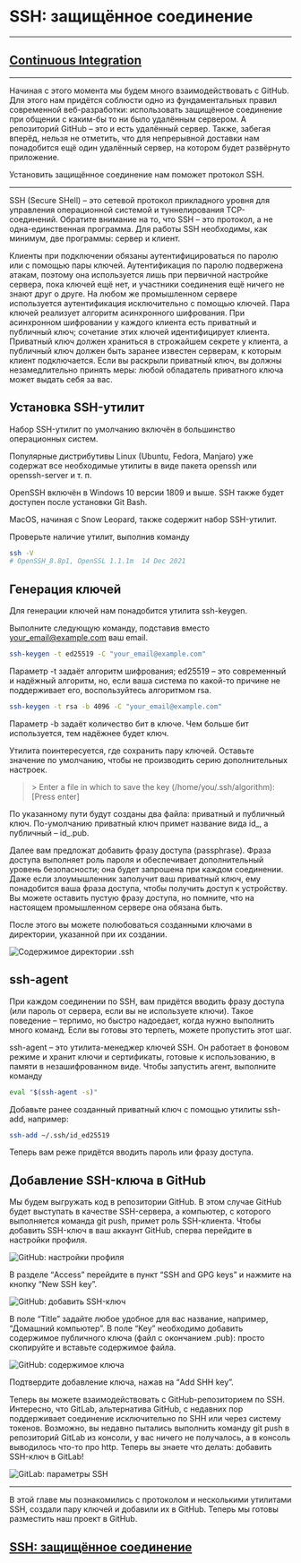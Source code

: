 # SSH: защищённое соединение

---
## [Continuous Integration](/ci)
---

Начиная с этого момента мы будем много взаимодействовать с GitHub. Для этого нам придётся соблюсти одно из фундаментальных правил современной веб-разработки: использовать защищённое соединение при общении с каким-бы то ни было удалённым сервером. А репозиторий GitHub – это и есть удалённый сервер. Также, забегая вперёд, нельзя не отметить, что для непрерывной доставки нам понадобится ещё один удалённый сервер, на котором будет развёрнуто приложение.

Установить защищённое соединение нам поможет протокол SSH.

---

SSH (Secure SHell) – это сетевой протокол прикладного уровня для управления операционной системой и туннелирования TCP-соединений. Обратите внимание на то, что SSH – это протокол, а не одна-единственная программа. Для работы SSH необходимы, как минимум, две программы: сервер и клиент.

Клиенты при подключении обязаны аутентифицироваться по паролю или с помощью пары ключей. Аутентификация по паролю подвержена атакам, поэтому она используется лишь при первичной настройке сервера, пока ключей ещё нет, и участники соединения ещё ничего не знают друг о друге. На любом же промышленном сервере используется аутентификация исключительно с помощью ключей. Пара ключей реализует алгоритм асинхронного шифрования. При асинхронном шифровании у каждого клиента есть приватный и публичный ключ; сочетание этих ключей идентифицирует клиента. Приватный ключ должен храниться в строжайшем секрете у клиента, а публичный ключ должен быть заранее известен серверам, к которым клиент подключается. Если вы раскрыли приватный ключ, вы должны незамедлительно принять меры: любой обладатель приватного ключа может выдать себя за вас.

## Установка SSH-утилит

Набор SSH-утилит по умолчанию включён в большинство операционных систем.

Популярные дистрибутивы Linux (Ubuntu, Fedora, Manjaro) уже содержат все необходимые утилиты в виде пакета openssh или openssh-server и т. п.

OpenSSH включён в Windows 10 версии 1809 и выше. SSH также будет доступен после установки Git Bash.

MacOS, начиная с Snow Leopard, также содержит набор SSH-утилит.

Проверьте наличие утилит, выполнив команду

```bash
ssh -V
# OpenSSH_8.8p1, OpenSSL 1.1.1m  14 Dec 2021
```

## Генерация ключей

Для генерации ключей нам понадобится утилита ssh-keygen.

Выполните следующую команду, подставив вместо your_email@example.com ваш email.

```bash
ssh-keygen -t ed25519 -C "your_email@example.com"
```

Параметр -t задаёт алгоритм шифрования; ed25519 – это современный и надёжный алгоритм, но, если ваша система по какой-то причине не поддерживает его, воспользуйтесь алгоритмом rsa.

```bash
ssh-keygen -t rsa -b 4096 -C "your_email@example.com"
```

Параметр -b задаёт количество бит в ключе. Чем больше бит используется, тем надёжнее будет ключ.

Утилита поинтересуется, где сохранить пару ключей. Оставьте значение по умолчанию, чтобы не производить серию дополнительных настроек.

> \> Enter a file in which to save the key (/home/you/.ssh/algorithm): [Press enter]

По указанному пути будут созданы два файла: приватный и публичный ключ. По-умолчанию приватный ключ примет название вида id_<algorithm>, а публичный – id_<algorithm>.pub.

Далее вам предложат добавить фразу доступа (passphrase). Фраза доступа выполняет роль пароля и обеспечивает дополнительный уровень безопасности; она будет запрошена при каждом соединении. Даже если злоумышленник заполучит ваш приватный ключ, ему понадобится ваша фраза доступа, чтобы получить доступ к устройству. Вы можете оставить пустую фразу доступа, но помните, что на настоящем промышленном сервере она обязана быть.

После этого вы можете полюбоваться созданными ключами в директории, указанной при их создании.

![Содержимое директории .ssh](./img/ssh-contents.png "Содержимое директории .ssh")

## ssh-agent

При каждом соединении по SSH, вам придётся вводить фразу доступа (или пароль от сервера, если вы не используете ключи). Такое поведение – терпимо, но быстро надоедает, когда нужно выполнить много команд. Если вы готовы это терпеть, можете пропустить этот шаг.

ssh-agent – это утилита-менеджер ключей SSH. Он работает в фоновом режиме и хранит ключи и сертификаты, готовые к использованию, в памяти в незашифрованном виде. Чтобы запустить агент, выполните команду

```bash
eval "$(ssh-agent -s)"
```

Добавьте ранее созданный приватный ключ с помощью утилиты ssh-add, например:

```bash
ssh-add ~/.ssh/id_ed25519
```
Теперь вам реже придётся вводить пароль или фразу доступа.

## Добавление SSH-ключа в GitHub

Мы будем выгружать код в репозитории GitHub. В этом случае GitHub будет выступать в качестве SSH-сервера, а компьютер, с которого выполняется команда git push, примет роль SSH-клиента. Чтобы добавить SSH-ключ в ваш аккаунт GitHub, сперва перейдите в настройки профиля.

![GitHub: настройки профиля](./img/userbar-account-settings.png "GitHub: настройки профиля")

В разделе “Access” перейдите в пункт “SSH and GPG keys” и нажмите на кнопку “New SSH key”.

![GitHub: добавить SSH-ключ](./img/ssh-add-ssh-key.png "GitHub: добавить SSH-ключ")

В поле “Title” задайте любое удобное для вас название, например, “Домашний компьютер”. В поле “Key” необходимо добавить содержимое публичного ключа (файл с окончанием .pub): просто скопируйте и вставьте содержимое файла.

![GitHub: содержимое ключа](./img/ssh-key-paste.png "GitHub: содержимое ключа")

Подтвердите добавление ключа, нажав на “Add SHH key”.

Теперь вы можете взаимодействовать с GitHub-репозиторием по SSH. Интересно, что GitLab, альтернатива GitHub, с недавних пор поддерживает соединение исключительно по SHH или через систему токенов. Возможно, вы недавно пытались выполнить команду git push в репозиторий GitLab из консоли, у вас ничего не получалось, а в консоль выводилось что-то про http. Теперь вы знаете что делать: добавить SSH-ключ в GitLab!

![GitLab: параметры SSH](./img/gitlab-ssh-settings.png "GitLab: параметры SSH")

---

В этой главе мы познакомились с протоколом и несколькими утилитами SSH, создали пару ключей и добавили их в GitHub. Теперь мы готовы разместить наш проект в GitHub.

## [SSH: защищённое соединение](/ci/ssh)

